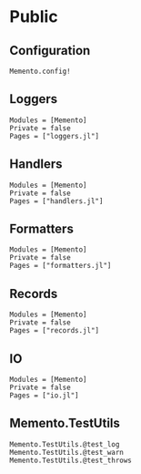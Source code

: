 # Public

## Configuration

```@docs
Memento.config!
```

## Loggers

```@autodocs
Modules = [Memento]
Private = false
Pages = ["loggers.jl"]
```

## Handlers

```@autodocs
Modules = [Memento]
Private = false
Pages = ["handlers.jl"]
```
## Formatters

```@autodocs
Modules = [Memento]
Private = false
Pages = ["formatters.jl"]
```

## Records

```@autodocs
Modules = [Memento]
Private = false
Pages = ["records.jl"]
```

## IO

```@autodocs
Modules = [Memento]
Private = false
Pages = ["io.jl"]
```

## Memento.TestUtils

```@docs
Memento.TestUtils.@test_log
Memento.TestUtils.@test_warn
Memento.TestUtils.@test_throws
```
